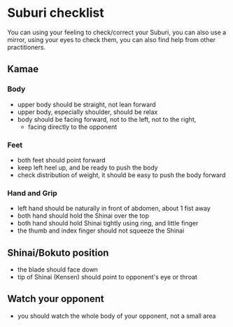 # Suburi checklist

You can using your feeling to check/correct your Suburi, you can also use a mirror, using your eyes to check them, you can also find help from other practitioners.

## Kamae

### Body

- upper body should be straight, not lean forward
- upper body, especially shoulder, should be relax
- body should be facing forward, not to the left, not to the right,
    - facing directly to the opponent

### Feet

- both feet should point forward
- keep left heel up, and be ready to push the body
- check distribution of weight, it should be easy to push the body forward

### Hand and Grip

- left hand should be naturally in front of abdomen, about 1 fist away
- both hand should hold the Shinai over the top
- both hand should hold Shinai tightly using ring, and little finger
- the thumb and index finger should not squeeze the Shinai


## Shinai/Bokuto position

- the blade should face down
- tip of Shinai (Kensen) should point to opponent's eye or throat

## Watch your opponent

- you should watch the whole body of your opponent, not a small area

